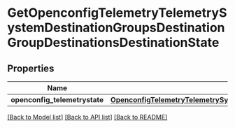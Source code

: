 # GetOpenconfigTelemetryTelemetrySystemDestinationGroupsDestinationGroupDestinationsDestinationState

## Properties
Name | Type | Description | Notes
------------ | ------------- | ------------- | -------------
**openconfig_telemetrystate** | [**OpenconfigTelemetryTelemetrySystemOpenconfigtelemetrytelemetrysystemDestinationgroupsDestinationsConfig**](OpenconfigTelemetryTelemetrySystemOpenconfigtelemetrytelemetrysystemDestinationgroupsDestinationsConfig.md) |  | [optional] 

[[Back to Model list]](../README.md#documentation-for-models) [[Back to API list]](../README.md#documentation-for-api-endpoints) [[Back to README]](../README.md)


